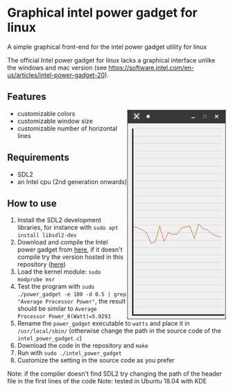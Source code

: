 # Graphical intel power gadget for linux
A simple graphical front-end for the intel power gadget utility for linux

The official Intel power gadget for linux lacks a graphical interface unlike the windows and mac version (see <https://software.intel.com/en-us/articles/intel-power-gadget-20>).

## Features

<img align="right" width="227" height="482" src="https://raw.githubusercontent.com/lorenzoiuri/Graphical-intel-power-gadget-for-linux/master/res/linux1.png">

* customizable colors
* customizable window size
* customizable number of horizontal lines

<!--
<img align="left" width="302" height="632" src="https://raw.githubusercontent.com/lorenzoiuri/Graphical-intel-power-gadget-for-linux/master/res/linux2.png">
-->


## Requirements
* SDL2
* an Intel cpu (2nd generation onwards)

## How to use
1. Install the SDL2 development libraries, for instance with `sudo apt install libsdl2-dev`
2. Download and compile the Intel power gadget from [here](https://software.intel.com/en-us/articles/intel-power-gadget-20), if it doesn't compile try the version hosted in this repository ([here](https://github.com/lorenzoiuri/Graphical-intel-power-gadget-for-linux/raw/master/intel_own_gadget.tar.gz))
3. Load the kernel module: `sudo modprobe msr`
4. Test the program with `sudo ./power_gadget -e 100 -d 0.5 | grep "Average Processor Power"`, the result should be similar to `Average Processor Power_0(Watt)=5.0293`
5. Rename the `power_gadget` executable to `watts` and place it in `/usr/local/sbin/` (otherwise change the path in the source code of the `intel_power_gadget.c`)
6. Download the code in the repository and `make`
7. Run with `sudo ./intel_power_gadget`
8. Customize the setting in the source code as you prefer

Note: if the compiler doesn't find SDL2 try changing the path of the header file in the first lines of the code
Note: tested in Ubuntu 18.04 with KDE
